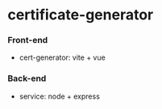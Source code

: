 # certificate-generator

### Front-end

- cert-generator: vite + vue

### Back-end

- service: node + express
